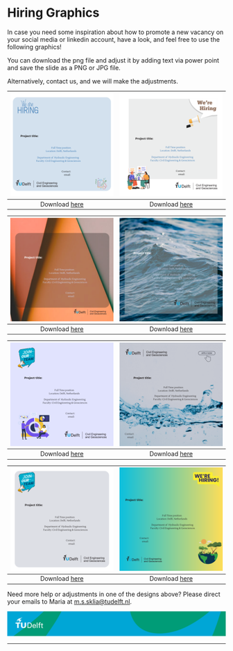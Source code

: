 # Hiring Graphics


In case you need some inspiration about how to promote a new vacancy on your social media or linkedin account, have a look, and feel free to use the following graphics!

You can download the png file and adjust it by adding text via power point and save the slide as a PNG or JPG file.

Alternatively, contact us, and we will make the adjustments.

| ![](./Files/hiring_graphic_1.png) | ![](./Files/hiring_graphic_2.png) |
|:-----------------------------------------------------------:|:------------------------------------------------------------:|
|Download [here](./Files/hiring_graphic_1.png)                                | Download [here](./Files/hiring_graphic_2.png)                                        |

| ![](./Files/hiring_graphic_3.png) | ![](./Files/hiring_graphic_4.png) |
|:--------------------------------------------------------------:|:-------------------------------------------------------------:|
|Download [here](./Files/hiring_graphic_3.png)                               |  Download [here](./Files/hiring_graphic_4.png)                                   |

| ![](./Files/hiring_graphic_5.png) | ![](./Files/hiring_graphic_6.png) |
|:--------------------------------------------------------------:|:-------------------------------------------------------------:|
|Download [here](./Files/hiring_graphic_5.png)                               |  Download [here](./Files/hiring_graphic_6.png)                                   |

| ![](./Files/hiring_graphic_7.png) | ![](./Files/hiring_graphic_8.png) |
|:--------------------------------------------------------------:|:-------------------------------------------------------------:|
|Download [here](./Files/hiring_graphic_7.png)                    | Download [here](./Files/hiring_graphic_8.png)                                    |

Need more help or adjustments in one of the designs above? Please direct your emails to Maria at m.s.sklia@tudelft.nl. 


![footer](./Files/footer-tudelft.jpg)
 
-----------------------------------------------------------------------------------------------------
